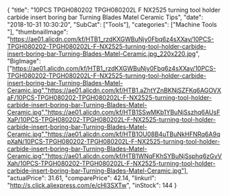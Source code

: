 {
	"title": "10PCS TPGH080202 TPGH080202L F NX2525  turning tool holder carbide insert boring bar Turning Blades Matel Ceramic Tips",
	"date": "2018-10-31 10:30:20",
	"SubCat": ["Tools"],
	"categories": ["Machine Tools "],
	"thumbnailImage": "https://ae01.alicdn.com/kf/HTB1_rzdKXGWBuNjy0Fbq6z4sXXay/10PCS-TPGH080202-TPGH080202L-F-NX2525-turning-tool-holder-carbide-insert-boring-bar-Turning-Blades-Matel-Ceramic.jpg_220x220.jpg",
	"BigImage": ["https://ae01.alicdn.com/kf/HTB1_rzdKXGWBuNjy0Fbq6z4sXXay/10PCS-TPGH080202-TPGH080202L-F-NX2525-turning-tool-holder-carbide-insert-boring-bar-Turning-Blades-Matel-Ceramic.jpg","https://ae01.alicdn.com/kf/HTB1.aZhtYZnBKNjSZFKq6AGOVXaF/10PCS-TPGH080202-TPGH080202L-F-NX2525-turning-tool-holder-carbide-insert-boring-bar-Turning-Blades-Matel-Ceramic.jpg","https://ae01.alicdn.com/kf/HTB1SSwMKb1YBuNjSszhq6AUsFXaP/10PCS-TPGH080202-TPGH080202L-F-NX2525-turning-tool-holder-carbide-insert-boring-bar-Turning-Blades-Matel-Ceramic.jpg","https://ae01.alicdn.com/kf/HTB1OU08B4uTBuNkHFNRq6A9qpXaN/10PCS-TPGH080202-TPGH080202L-F-NX2525-turning-tool-holder-carbide-insert-boring-bar-Turning-Blades-Matel-Ceramic.jpg","https://ae01.alicdn.com/kf/HTB1WNqFKhSYBuNjSsphq6zGvVXah/10PCS-TPGH080202-TPGH080202L-F-NX2525-turning-tool-holder-carbide-insert-boring-bar-Turning-Blades-Matel-Ceramic.jpg"],
	"actualPrice": 31.61,
	"comparePrice": 42.14,
	"linkurl": "http://s.click.aliexpress.com/e/cHI3SXTw",
	"inStock": 144
}
